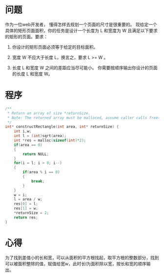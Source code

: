 # 问题
作为一位web开发者， 懂得怎样去规划一个页面的尺寸是很重要的。 现给定一个具体的矩形页面面积，你的任务是设计一个长度为 L 和宽度为 W 且满足以下要求的矩形的页面。要求：

1. 你设计的矩形页面必须等于给定的目标面积。

2. 宽度 W 不应大于长度 L，换言之，要求 L >= W 。

3. 长度 L 和宽度 W 之间的差距应当尽可能小。
你需要按顺序输出你设计的页面的长度 L 和宽度 W。

# 程序
```C
/**
 * Return an array of size *returnSize.
 * Note: The returned array must be malloced, assume caller calls free().
 */
int* constructRectangle(int area, int* returnSize) {
    int i,w;
    int l = (int)sqrt(area);
    int *res = malloc(sizeof(int)*2);
    if(area == 0) 
    {
        return NULL;
    }
    for(i = l; i > 0; i--)
    {
        if(area % i == 0)
        {
            break;
        }
    }
    w = i;
    l = area / w;
    res[0] = l;
    res[1] = w;
    *returnSize = 2;
    return res;
}
```
# 心得
为了找到差值小的长和宽，可以从面积的平方根找起，取平方根的整数部分，找到可以被面积整除的值，赋值给宽w，此时长l为面积除以宽，按长和宽的顺序输出。